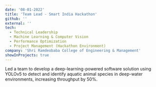 ```yaml
---
date: '08-01-2022'
title: 'Team Lead - Smart India Hackathon'
github: ''
external: ''
tech:
  - Technical Leadership
  - Machine Learning & Computer Vision
  - Performance Optimization
  - Project Management (Hackathon Environment)
company: 'Shri Ramdeobaba College of Engineering & Management'
showInProjects: true
---
```


Led a team to develop a deep-learning-powered software solution using YOLOv5 to detect and identify aquatic animal species in deep-water environments, increasing throughput by 50%.
